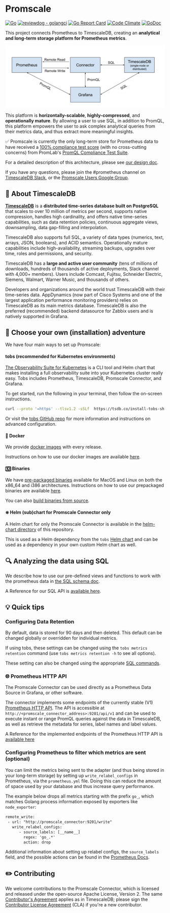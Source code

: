 # Promscale
[![Go](https://github.com/timescale/promscale/workflows/Go/badge.svg)](https://github.com/timescale/promscale/actions?query=workflow%3AGo)
[![reviewdog - golangci](https://github.com/timescale/promscale/workflows/reviewdog%20-%20golangci/badge.svg)](https://github.com/timescale/promscale/actions?query=workflow%3A%22reviewdog+-+golangci%22)
[![Go Report Card](https://goreportcard.com/badge/github.com/timescale/promscale)](https://goreportcard.com/report/github.com/timescale/promscale)
[![Code Climate](https://api.codeclimate.com/v1/badges/c6b16c0bbcb0690c9c71/maintainability)](https://codeclimate.com/github/timescale/promscale/maintainability)
[![GoDoc](https://godoc.org/github.com/timescale/promscale?status.svg)](https://pkg.go.dev/github.com/timescale/promscale)

This project connects Prometheus to TimescaleDB, creating an
**analytical and long-term storage platform for Prometheus metrics**.

<img src="./docs/promscale-arch.png" alt="Promscale Architecture Diagram" width="800"/>

This platform is **horizontally-scalable**, **highly-compressed**, and
**operationally mature**. By allowing a user to use SQL, in addition to
PromQL, this platform empowers the user to ask complex analytical
queries from their metrics data, and thus extract more meaningful
insights.

✅  Promscale is currently the only long-term store for Prometheus data to have received a
[100% compliance test score](https://promlabs.com/promql-compliance-test-results-timescaledb)
(with no cross-cutting concerns) from PromLab's
[PromQL Compliance Test Suite](https://promlabs.com/promql-compliance-tests/).

For a detailed description of this architecture, please see [our design
doc][design-doc].

If you have any questions, please join the #prometheus channel on
[TimescaleDB Slack](https://slack.timescale.com/), or the
[Promscale Users Google Group](https://groups.google.com/forum/#!forum/promscale-users).

## 🐯 About TimescaleDB

**[TimescaleDB](https://github.com/timescale/timescaledb)** is a
**distributed time-series database built on PostgreSQL** that scales to
over 10 million of metrics per second, supports native compression,
handles high cardinality, and offers native time-series capabilities,
such as data retention policies, continuous aggregate views,
downsampling, data gap-filling and interpolation.

TimescaleDB also supports full SQL, a variety of data types (numerics,
text, arrays, JSON, booleans), and ACID semantics. Operationally mature
capabilities include high-availability, streaming backups, upgrades over
time, roles and permissions, and security.

TimescaleDB has a **large and active user community** (tens of millions
of downloads, hundreds of thousands of active deployments, Slack channel
with 4,000+ members). Users include Comcast, Fujitsu,
Schneider Electric, Siemens, Walmart, Warner Music, and thousands of
others.

Developers and organizations around the world trust TimescaleDB with their
time-series data. AppDynamics (now part of Cisco Systems and one of the
largest application performance monitoring providers) relies on TimescaleDB
as its main metrics database. TimescaleDB is also the preferred (recommended)
backend datasource for Zabbix users and is natively supported in Grafana.

## 🔧 Choose your own (installation) adventure

We have four main ways to set up Promscale:

#### tobs (recommended for Kubernetes environments)

[The Observability Suite for Kubernetes][tobs] is a
CLI tool and Helm chart that makes installing a full observability suite into your
Kubernetes cluster really easy. Tobs includes Prometheus, TimescaleDB,
Promscale Connector, and Grafana.

To get started, run the following in your terminal, then follow the on-screen instructions.

```bash
curl --proto '=https' --tlsv1.2 -sSLf  https://tsdb.co/install-tobs-sh |sh
```

Or visit the [tobs GitHub repo][tobs] for more information and instructions
on advanced configuration.

#### 🐳 Docker

We provide [docker images](/releases) with every release.

Instructions on how to use our docker images are available [here](docs/docker.md).

#### 🔟 Binaries

We have [pre-packaged binaries](/releases) available for MacOS and Linux on both the x86_64 and i386 architectures.
Instructions on how to use our prepackaged binaries are available [here](docs/binary.md).

You can also [build binaries from source](docs/binary.md#building-from-source).

#### ⎈ Helm (sub)chart for Promscale Connector only

A Helm chart for only the Promscale Connector is available in
the [helm-chart directory](helm-chart/README.md) of this repository.

This is used as a Helm dependency from the `tobs`
[Helm chart](https://github.com/timescale/tobs/tree/master/chart) and can be used as a dependency in your own custom Helm chart as well.

## 🔍 Analyzing the data using SQL

We describe how to use our pre-defined views and functions to work with the prometheus data in [the SQL schema doc](docs/sql_schema.md).

A Reference for our SQL API is [available here](docs/sql_api.md).

## 💡 Quick tips

### Configuring Data Retention

By default, data is stored for 90 days and then deleted. This
default can be changed globally or overridden for individual
metrics.

If using tobs, these settings can be changed using the
`tobs metrics retention` command (use
`tobs metrics retention -h` to see all options).

These setting can also be changed using the appropriate
[SQL commands](docs/sql_schema.md#data-retention).

### 🌐 Prometheus HTTP API

The Promscale Connector can be used directly as a Prometheus Data
Source in Grafana, or other software.

The connector implements some endpoints of the currently stable (V1) [Prometheus HTTP
API](https://prometheus.io/docs/prometheus/latest/querying/api). The API is
accessible at `http://<promscale_connector_address>:9201/api/v1` and can be
used to execute instant or range PromQL queries against the data in
TimescaleDB, as well as retrieve the metadata for series, label names and
label values.

A Reference for the implemented endpoints of the Prometheus HTTP API is [available here](docs/prometheus_api.md)

### Configuring Prometheus to filter which metrics are sent (optional)

You can limit the metrics being sent to the adapter (and thus being
stored in your long-term storage) by setting up `write_relabel_configs`
in Prometheus, via the `prometheus.yml` file.
Doing this can reduce the amount of space used by your database and thus
increase query performance.

The example below drops all metrics starting with the prefix `go_`,
which matches Golang process information exposed by exporters like
`node_exporter`:

```
remote_write:
 - url: "http://promscale_connector:9201/write"
   write_relabel_configs:
      - source_labels: [__name__]
        regex: 'go_.*'
        action: drop
```

Additional information about setting up relabel configs, the
`source_labels` field, and the possible actions can be found in the
[Prometheus Docs](https://prometheus.io/docs/prometheus/latest/configuration/configuration/#remote_write).

## ✏️ Contributing

We welcome contributions to the Promscale Connector, which is
licensed and released under the open-source Apache License, Version 2.
The same [Contributor's
Agreement](//github.com/timescale/timescaledb/blob/master/CONTRIBUTING.md)
applies as in TimescaleDB; please sign the [Contributor License
Agreement](https://cla-assistant.io/timescale/promscale)
(CLA) if you're a new contributor.

[design-doc]: https://tsdb.co/prom-design-doc
[tobs]: https://github.com/timescale/tobs

